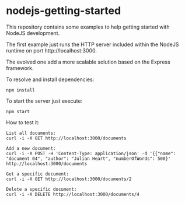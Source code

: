 # nodejs-getting-started

This repository contains some examples to help getting started with
NodeJS development.

The first example just runs the HTTP server included within the NodeJS
runtime on port http://localhost:3000.

The evolved one add a more scalable solution based on the Express
framework.

To resolve and install dependencies:

    npm install

To start the server just execute:

    npm start
    
How to test it:

    List all documents:
    curl -i -X GET http://localhost:3000/documents
    
	Add a new document:
    curl -i -X POST -H 'Content-Type: application/json' -d '{{"name": "document 04", "author": "Julian Heart", "numberOfWords": 500}' http://localhost:3000/documents

	Get a specific document:
    curl -i -X GET http://localhost:3000/documents/2
    
	Delete a specific document:
    curl -i -X DELETE http://localhost:3000/documents/4
